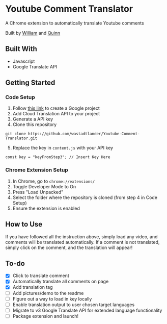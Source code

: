 # Youtube Comment Translator

A Chrome extension to automatically translate Youtube comments

Built by [William](https://wastadt.com/) and [Quinn](https://www.quinnha.xyz/)

## Built With

- Javascript
- Google Translate API

## Getting Started

### Code Setup

1. Follow [this link](https://cloud.google.com/apis/docs/getting-started) to create a Google project
2. Add Cloud Translation API to your project
3. Generate a API key
4. Clone this repository

```
git clone https://github.com/wastadtlander/Youtube-Comment-Translator.git
```

5. Replace the key in `content.js` with your API key

```
const key = "keyFromStep3"; // Insert Key Here
```

### Chrome Extension Setup

1. In Chrome, go to `chrome://extensions/`
2. Toggle Developer Mode to On
3. Press "Load Unpacked"
4. Select the folder where the repository is cloned (from step 4 in Code Setup)
5. Ensure the extension is enabled

## How to Use

If you have followed all the instruction above, simply load any video, and comments will be translated automatically. If a comment is not translated, simply click on the comment, and the translation will appear!

## To-do

- [x] Click to translate comment
- [x] Automatically translate all comments on page
- [x] Add translation tag
- [ ] Add pictures/demo to the readme
- [ ] Figure out a way to load in key locally
- [ ] Enable translation output to user chosen target languages
- [ ] Migrate to v3 Google Translate API for extended language functionality
- [ ] Package extension and launch!
